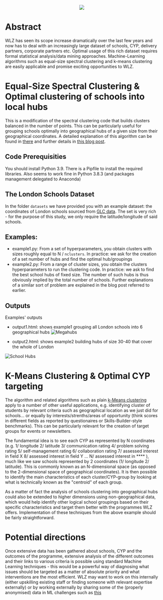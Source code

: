 <p align="center">
  <img src="https://github.com/sylvestb/WLZ/assets/169618458/93812730-9cd7-4142-900c-90fe35e1a263" />
</p>


# Abstract

WLZ has seen its scope increase dramatically over the last few years and now has to deal with an increasingly large dataset of schools, CYP, delivery partners, corporate partners etc. Optimal usage of this rich dataset requires formal statistical analysis/data mining approaches. Machine-Learning algorithms such as equal-size spectral clustering and k-means clustering are easily applicable and promise exciting opportunities to WLZ.

# Equal-Size Spectral Clustering & Optimal clustering of schools into local hubs
This is a modification of the spectral clustering code that builds clusters balanced 
in the number of points. This can be particularly useful for grouping schools optimally into geographical hubs of a given size from their geographical coordinates.
A detailed explanation of this algorithm can be found in [there](https://towardsdatascience.com/spectral-clustering-aba2640c0d5b) and further details in [this blog post](https://medium.com/p/cce65c6f9ba3/edit).

## Code Prerequisities
You should install Python 3.9. There is a Pipfile to install the required libraries. Also seems to work fine in Python 3.8.3 (and packages management delegated to Anaconda)

## The London Schools Dataset
In the folder `datasets` we have provided you with an example dataset: the coordinates of London schools sourced from [GLC data](https://data.london.gov.uk/dataset/london-schools-atlas). The set is very rich - for the purpose of this study, we only require the latitude/longitude of said schools.

## Examples: 
* example1.py: From a set of hyperparameters, you obtain clusters with sizes roughly equal to N / `nclusters`. In practice: we ask for the creation of a set number of hubs and find the optimal hub/groupings
* example2.py: From a range of cluster sizes, you obtain the clusters hyperparameters to run the clustering code. In practice: we ask to find the best school hubs of fixed size. The number of such hubs is thus obviously implied by the total number of schools.
Further explanations of a similar sort of problem are explained in the blog post referred to earlier.

## Outputs
Examples' outputs
* output1.html: shows example1 grouping all London schools into 6 geographical hubs
![Megahubs](https://github.com/sylvestb/WLZ/assets/169618458/b2f51641-b292-4d29-b008-1968c92f78e7)


* output2.html: shows example2 building hubs of size 30-40 that cover the whole of London

![School Hubs](https://github.com/sylvestb/WLZ/assets/169618458/b859e5be-ad10-46b5-a34c-d2d3d8f88997)


# K-Means Clustering & Optimal CYP targeting
The algorithm and related algorithms such as plain [k-Means clustering](https://en.wikipedia.org/wiki/K-means_clustering) apply to a number of other useful applications, e.g. identifying cluster of students by relevant criteria such as geographical location as we just did for schools... or equally by interests/strenths/areas of opportunity (think scores in different fields as reported by questionaires or Skills-Builder-style benchmarks). This can be particularly relevant for the creation of target groups for events or newsletters. 

The fundamental idea is to see each CYP as represented by N coordinates (e.g. 1/ longitude 2/ latitude 3/ communication rating 4/ problem solving rating 5/ self-management rating 6/ collaboration rating 7/ assessed interest in field X 8/ assessed interest in field Y ... N/ assessed interest in **** ), much like we saw schools represented by 2 coordinates (1/ longitude 2/ latitude). This is commonly known as an N-dimensional space (as opposed to the 2-dimensional space of geographical coordinates). It is then possible to identify the main characteristics of each cluster/CYP-group by looking at what is technically known as the "centroid" of each group.

As a matter of fact the analysis of schools clustering into geographical hubs could also be extended to higher dimensions using non-geographical data, which would help identify other logical school groupings based on their specific characteristics and target them better with the programmes WLZ offers. Implementation of these techniques from the above example should be fairly straightforward.

# Potential directions
Once extensive data has been gathered about schools, CYP and the outcomes of the programme, extensive analysis of the different outcomes and their links to various criteria is possible using standard Machine Learning techniques - this would be a powerful way of diagnosing what issues should be targeted as a matter of absolute priority and what interventions are the most efficient. WLZ may want to work on this internally (either upskilling existing staff or finding someone with relevant expertise externally) or by working externally by sharing some of the (properly anonymised) data in ML challenges such as [this](https://www.kaggle.com/competitions?hostSegmentIdFilter=2)





